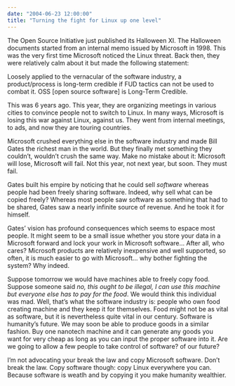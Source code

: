 ```yaml
---
date: "2004-06-23 12:00:00"
title: "Turning the fight for Linux up one level"
---
```




The Open Source Initiative just published its Halloween XI. The Halloween documents started from an internal memo issued by Microsoft in 1998. This was the very first time Microsoft noticed the Linux threat. Back then, they were relatively calm about it but made the following statement:

> 
Loosely applied to the vernacular of the software industry, a product/process is long-term credible if FUD tactics can not be used to combat it. OSS [open source software] is Long-Term Credible.



This was 6 years ago. This year, they are organizing meetings in various cities to convince people not to switch to Linux. In many ways, Microsoft is losing this war against Linux, against us. They went from internal meetings, to ads, and now they are touring countries.

Microsoft crushed everything else in the software industry and made Bill Gates the richest man in the world. But they finally met something they couldn&rsquo;t, wouldn&rsquo;t crush the same way. Make no mistake about it: Microsoft will lose, Microsoft will fail. Not this year, not next year, but soon. They must fail.

Gates built his empire by noticing that he could sell <i>software</i> whereas people had been freely sharing software. Indeed, why sell what can be copied freely? Whereas most people saw software as something that had to be shared, Gates saw a nearly infinite source of revenue. And he took it for himself.

Gates&rsquo; vision has profound consequences which seems to espace most people. It might seem to be a small issue whether you store your data in a Microsoft forward and lock your work in Microsoft software&hellip; After all, who cares? Microsoft products are relatively inexpensive and well supported, so often, it is much easier to go with Microsoft&hellip; why bother fighting the system? Why indeed.

Suppose tomorrow we would have machines able to freely copy food. Suppose someone said <i>no, this ought to be illegal, I can use this machine but everyone else has to pay for the food</i>. We would think this individual was mad. Well, that&rsquo;s what the software industry is: people who own food creating machine and they keep it for themselves. Food might not be as vital as software, but it is nevertheless quite vital in our century. Software is humanity&rsquo;s future. We may soon be able to produce goods in a similar fashion. Buy one nanotech machine and it can generate any goods you want for very cheap as long as you can input the proper software into it. Are we going to allow a few people to take control of software? of our future?

I&rsquo;m not advocating your break the law and copy Microsoft software. Don&rsquo;t break the law. Copy software though: copy Linux everywhere you can. Because software is weatlh and by copying it you make humanity wealthier.


